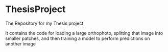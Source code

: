 # ThesisProject
The Repository for my Thesis project

It contains the code for loading a large orthophoto, splitting that image into smaller patches, and then training a model to perform predictions on another image

